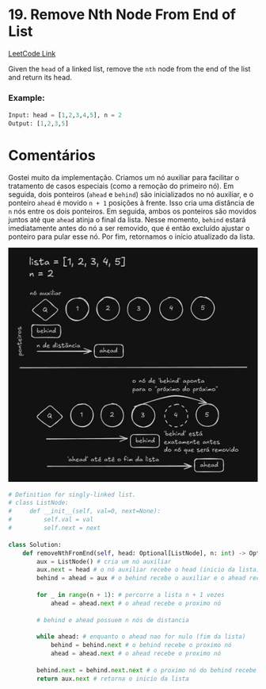 # 19. Remove Nth Node From End of List
[LeetCode Link](https://leetcode.com/problems/remove-nth-node-from-end-of-list/description/)

Given the `head` of a linked list, remove the `nth` node from the end of the list and return its head.

### Example:

```python
Input: head = [1,2,3,4,5], n = 2
Output: [1,2,3,5]
```

# Comentários

Gostei muito da implementação. Criamos um nó auxiliar para facilitar o tratamento de casos especiais (como a remoção do primeiro nó). Em seguida, dois ponteiros (`ahead` e `behind`) são inicializados no nó auxiliar, e o ponteiro `ahead` é movido `n + 1` posições à frente. Isso cria uma distância de `n` nós entre os dois ponteiros. Em seguida, ambos os ponteiros são movidos juntos até que `ahead` atinja o final da lista. Nesse momento, `behind` estará imediatamente antes do nó a ser removido, que é então excluído ajustar o ponteiro para pular esse nó. Por fim, retornamos o início atualizado da lista.

![Desenho da solução](./draw.png)

```python
# Definition for singly-linked list.
# class ListNode:
#     def __init__(self, val=0, next=None):
#         self.val = val
#         self.next = next

class Solution:
    def removeNthFromEnd(self, head: Optional[ListNode], n: int) -> Optional[ListNode]:
        aux = ListNode() # cria um nó auxiliar
        aux.next = head # o nó auxiliar recebe o head (inicio da lista)
        behind = ahead = aux # o behind recebe o auxiliar e o ahead recebe o auxiliar

        for _ in range(n + 1): # percorre a lista n + 1 vezes
            ahead = ahead.next # o ahead recebe o proximo nó

        # behind e ahead possuem n nós de distancia

        while ahead: # enquanto o ahead nao for nulo (fim da lista)
            behind = behind.next # o behind recebe o proximo nó
            ahead = ahead.next # o ahead recebe o proximo nó

        behind.next = behind.next.next # o proximo nó do behind recebe o proximo do proximo nó ("pulando" o n-esimo nó)
        return aux.next # retorna o inicio da lista
```
